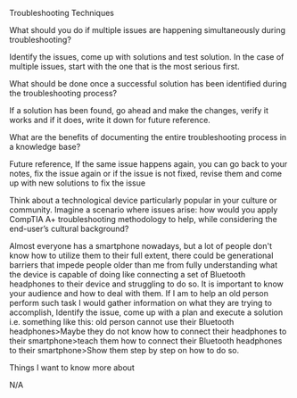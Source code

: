 Troubleshooting Techniques

What should you do if multiple issues are happening simultaneously during troubleshooting?

Identify the issues, come up with solutions and test solution. In the case of multiple issues, start with the one that is the most serious first.

What should be done once a successful solution has been identified during the troubleshooting process?

If a solution has been found, go ahead and make the changes, verify it works and if it does, write it down for future reference.

What are the benefits of documenting the entire troubleshooting process in a knowledge base?

Future reference, If the same issue happens again, you can go back to your notes, fix the issue again or if the issue is not fixed, revise them and come up with new solutions to fix the issue

Think about a technological device particularly popular in your culture or community. Imagine a scenario where issues arise: how would you apply CompTIA A+ troubleshooting methodology to help, while considering the end-user’s cultural background?

Almost everyone has a smartphone nowadays, but a lot of people don't know how to utilize them to their full extent, there could be generational barriers that impede people older than me from fully understanding what the device is capable of doing like connecting a set of Bluetooth headphones to their device and struggling to do so. It is important to know your audience and how to deal with them. If I am to help an old person perform such task I would gather information on what they are trying to accomplish, Identify the issue, come up with a plan and execute a solution i.e. something like this: old person cannot use their Bluetooth headphones>Maybe they do not know how to connect their headphones to their smartphone>teach them how to connect their Bluetooth headphones to their smartphone>Show them step by step on how to do so.

Things I want to know more about

N/A